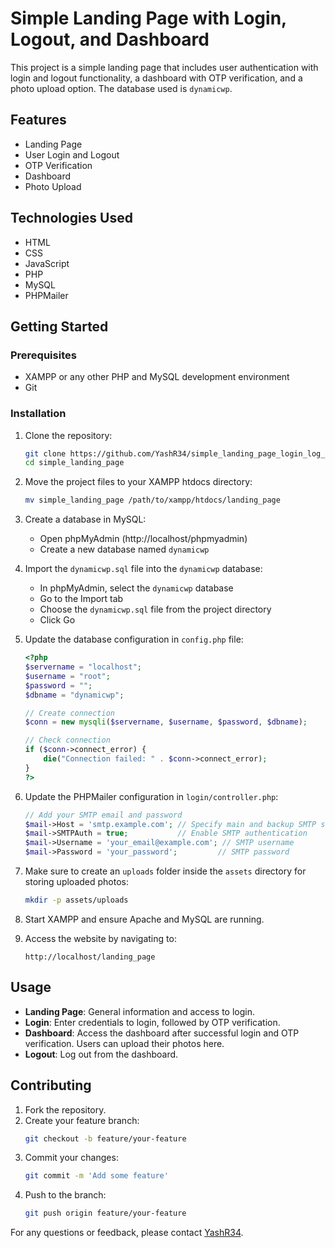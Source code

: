 # Simple Landing Page with Login, Logout, and Dashboard

This project is a simple landing page that includes user authentication with login and logout functionality, a dashboard with OTP verification, and a photo upload option. The database used is `dynamicwp`.

## Features

- Landing Page
- User Login and Logout
- OTP Verification
- Dashboard
- Photo Upload

## Technologies Used

- HTML
- CSS
- JavaScript
- PHP
- MySQL
- PHPMailer

## Getting Started

### Prerequisites

- XAMPP or any other PHP and MySQL development environment
- Git

### Installation

1. Clone the repository:
    ```sh
    git clone https://github.com/YashR34/simple_landing_page_login_log_and_photo_upload.git
    cd simple_landing_page
    ```

2. Move the project files to your XAMPP htdocs directory:
    ```sh
    mv simple_landing_page /path/to/xampp/htdocs/landing_page
    ```

3. Create a database in MySQL:
    - Open phpMyAdmin (http://localhost/phpmyadmin)
    - Create a new database named `dynamicwp`

4. Import the `dynamicwp.sql` file into the `dynamicwp` database:
    - In phpMyAdmin, select the `dynamicwp` database
    - Go to the Import tab
    - Choose the `dynamicwp.sql` file from the project directory
    - Click Go

5. Update the database configuration in `config.php` file:
    ```php
    <?php
    $servername = "localhost";
    $username = "root";
    $password = "";
    $dbname = "dynamicwp";

    // Create connection
    $conn = new mysqli($servername, $username, $password, $dbname);

    // Check connection
    if ($conn->connect_error) {
        die("Connection failed: " . $conn->connect_error);
    }
    ?>
    ```

6. Update the PHPMailer configuration in `login/controller.php`:
    ```php
    // Add your SMTP email and password
    $mail->Host = 'smtp.example.com'; // Specify main and backup SMTP servers
    $mail->SMTPAuth = true;           // Enable SMTP authentication
    $mail->Username = 'your_email@example.com'; // SMTP username
    $mail->Password = 'your_password';         // SMTP password
    ```

7. Make sure to create an `uploads` folder inside the `assets` directory for storing uploaded photos:
    ```sh
    mkdir -p assets/uploads
    ```

8. Start XAMPP and ensure Apache and MySQL are running.

9. Access the website by navigating to:
    ```
    http://localhost/landing_page
    ```

## Usage

- **Landing Page**: General information and access to login.
- **Login**: Enter credentials to login, followed by OTP verification.
- **Dashboard**: Access the dashboard after successful login and OTP verification. Users can upload their photos here.
- **Logout**: Log out from the dashboard.

## Contributing

1. Fork the repository.
2. Create your feature branch:
    ```sh
    git checkout -b feature/your-feature
    ```
3. Commit your changes:
    ```sh
    git commit -m 'Add some feature'
    ```
4. Push to the branch:
    ```sh
    git push origin feature/your-feature
    ```




For any questions or feedback, please contact [YashR34](https://github.com/YashR34).
